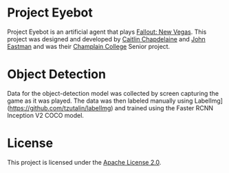 # Project Eyebot
Project Eyebot is an artificial agent that plays [Fallout: New Vegas](https://fallout.fandom.com/wiki/Fallout:_New_Vegas). This project was designed and developed by [Caitlin Chapdelaine](https://www.linkedin.com/in/caitlin-chapdelaine-5a625516b/) and [John Eastman](https://www.linkedin.com/in/john-eastman-80a352136/) and was their [Champlain College](https://www.champlain.edu/) Senior project.

# Object Detection
Data for the object-detection model was collected by screen capturing the game as it was played. The data was then labeled manually using LabelImg](https://github.com/tzutalin/labelImg) and trained using the Faster RCNN Inception V2 COCO model.

# License
This project is licensed under the [Apache License 2.0](https://github.com/johneastman/Project-Eyebot/blob/master/LICENSE).
